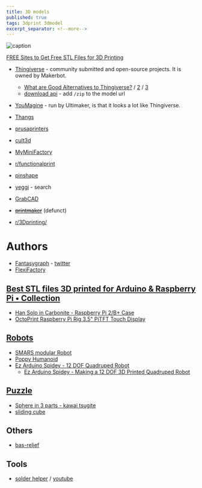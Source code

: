 ```yaml
---
title: 3D models
published: true
tags: 3dprint 3dmodel
excerpt_separator: <!--more-->
---
```

<!--more-->

![caption](https://blog-assets.pinshape.com/blog/wp-content/uploads/2018/05/04120119/170504featured.jpg)

[FREE Sites to Get Free STL Files for 3D Printing](https://www.3dtechvalley.com/free-stl-files-for-3d-printing/)

- [Thingiverse](https://www.thingiverse.com/yd007/likes) - community submitted and open-source projects. It is owned by Makerbot. 
	- [What are Good Alternatives to Thingiverse?](https://3dinsider.com/thingiverse-alternatives/) / [2](https://www.3dtechvalley.com/free-stl-files-for-3d-printing/) / [3](https://codeless.co/thingiverse-alternatives/)
    - [download api](https://www.reddit.com/r/ender3/comments/ildhrr/download_files_from_thingiverse/) - add `/zip` to the model url
- [YouMagine](https://www.youmagine.com/) - run by Ultimaker, is that it looks a lot like Thingiverse.
- [Thangs](https://thangs.com/Roboninja/Stormtrooper-Lego-3D-Printable--35538)
- [prusaprinters](https://www.prusaprinters.org/prints)
- [cult3d](https://cults3d.com/)
- [MyMiniFactory](https://www.myminifactory.com/my-library#panel2-6)
- [r/functionalprint](https://www.reddit.com/r/functionalprint/)
- [pinshape](https://pinshape.com/3d-marketplace)
- [yeggi](http://www.yeggi.com/) - search

- [GrabCAD](https://grabcad.com/library)

- <strike>[printmaker](http://www.3dprintmakers.com/collection/fantasygraph)</strike> (defunct)

- [r/3Dprinting/](https://www.reddit.com/r/3Dprinting/)

# Authors
- [Fantasygraph](http://www.3dprintmakers.com/collection/fantasygraph) - [twitter](https://twitter.com/fantasygraph)
- [FlexiFactory](https://cults3d.com/en/users/FlexiFactory/creations)

## [Best STL files 3D printed for Arduino & Raspberry Pi • Collection](https://cults3d.com/en/collections/best-3d-printed-arduino-raspberry-pi)
- [Han Solo in Carbonite - Raspberry Pi 2/B+ Case](https://cults3d.com/en/3d-model/gadget/han-solo-in-carbonite-raspberry-pi-2-b-case)
- [OctoPrint Raspberry Pi Rig 3.5" PiTFT Touch Display](https://cults3d.com/en/3d-model/gadget/octoprint-raspberry-pi-rig-3-5-pitft-touch-display)

## [Robots]()
- [SMARS modular Robot](https://cults3d.com/en/3d-model/gadget/smars-modular-robot)
- [Poppy Humanoid](https://cults3d.com/en/3d-model/gadget/poppy-humanoid)
- [Ez Arduino Spidey - 12 DOF Quadruped Robot](https://cults3d.com/en/3d-model/gadget/ez-arduino-spidey-12-dof-quadruped-robot)
	- [Ez Arduino Spidey - Making a 12 DOF 3D Printed Quadruped Robot](https://www.instructables.com/id/Ez-Arduino-Spidey-Making-a-12-DOF-3D-Printed-Quadr/)
    
## [Puzzle]()
- [Sphere in 3 parts - kawai tsugite](https://cults3d.com/en/3d-model/various/sphere-in-3-parts-kawai-tsugite)
- [sliding cube](https://cults3d.com/en/3d-model/game/casse-tete-bape)

## Others
- [bas-relief](https://cults3d.com/fr/utilisateurs/stlfilesfree/cr%C3%A9ations)

## Tools
- [solder helper](https://thangs.com/DrDflo/Soldering-Helper-27670) / [youtube](https://youtu.be/LajcRBP38Xg?t=210)
